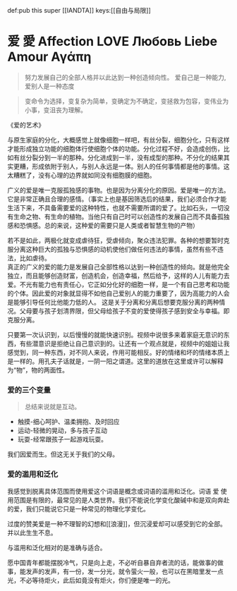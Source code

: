 def:pub this super [[IANDTA]]
keys:[[自由与局限]]

# 爱 愛 Affection LOVE Любовь Liebe Amour Αγάπη

> 努力发展自己的全部人格并以此达到一种创造倾向性。
> 爱自己是一种能力,爱别人是一种态度

> 变命令为选择，变复杂为简单，变确定为不确定，变拯救为包容，变伟业为小事，变沮丧为理解。


《爱的艺术》

与原生家庭的分化，大概感觉上就像细胞一样吧，有丝分裂，细胞分化，只有这样才能形成独立功能的细胞体行使细胞个体的功能。分化过程不好，会造成创伤，比如有丝分裂分到一半的那种。分化进成到一半，没有成型的那种。不分化的结果其实更糟，形成依附于别人，与别人永远是一体。别人的任何事情都是他的事情。这太糟糕了，没有心理的边界就如同没有细胞膜的细胞。  


广义的爱是唯一克服孤独感的事物。也是因为分离分化的原因。爱是唯一的方法。它是非常正确且合理的感情。（事实上也是基因筛选后的结果，我们必须合作才能生活下来，不具备需要爱的这种特性，也就不需要所谓的爱了。比如石头，一切没有生命之物、有生命的植物。当他只有自己时可以创造性的发展自己而不具备孤独感和恐惧感。总的来说，这种爱的需要只是人类或者智慧生物的产物）


若不是如此，两极化就变成虐待狂，受虐倾向，聚众违法犯罪。各种的想要暂时克服分离这种巨大的孤独与恐惧感的动机使他们做任何违法的事情，虽然有些不违法，比如虐待。  
真正的广义的爱的能力是发展自己全部性格以达到一种创造性的倾向。就是他完全独立，而且能够创造财富，创造机会，创造幸福，然后给予，这样的人儿有能力去爱。不光有能力也有责任心，它正如分化好的细胞一样，是一个有自己思考和功能的个体。因此爱的对象就显得不如他自己爱别人的能力重要了，因为高能力的人会是能够引导任何比他能力低的人。
这是关于分离和分离后想要克服分离的两种情况。父母要与孩子划清界限，但父母给孩子不变的爱使得孩子感到安全与幸福。即克服分离。  
  


只要第一次认识到，以后慢慢的就能快速识别。视频中说很多来着家庭无意识的东西，有些潜意识是拒绝让自己意识到的。让还有一个观点就是，视频中的姐姐让我感觉到，同一种东西，对不同人来说，作用可能相反。好的情绪和坏的情绪本质上是一样的。用孔夫子话就是，一阴一阳之谓道。这里的道放在这里或许可以解释为“物”，物的两面性。  






### 爱的三个变量
> 总结来说就是互动。

- 触摸-细心呵护、温柔拥抱、及时回应
- 运动-轻微的晃动，多与孩子互动
- 玩耍-经常跟孩子一起游戏玩耍。


我们因爱而生。但这无关于我们的父母。



### 爱的滥用和泛化

我感觉到脱离具体范围而使用爱这个词语是概念或词语的滥用和泛化。词语 爱 使用范围是有限的，最常见的是人类世界。我们不能说化学变化酸碱中和是双向奔赴的爱，我们只能说它只是一种常见的物理化学变化。

过度的赞美爱是一种不理智的幻想和[[浪漫]]，但沉浸爱却可以感受到它的全部。并以此生生不息。

与滥用和泛化相对的是准确与适合。

愿中国青年都能摆脱冷气，只是向上走，不必听自暴自弃者流的话，能做事的做事，能发声的发声，有一份，发一分光，就令萤火一般，也可以在黑暗里发一点光，不必等待炬火，此后如竟没有炬火，你们便是唯一的光。